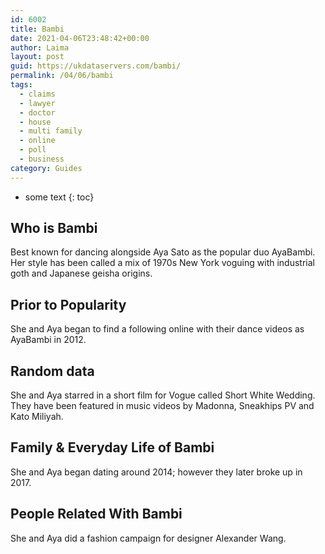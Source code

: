```yaml
---
id: 6002
title: Bambi
date: 2021-04-06T23:48:42+00:00
author: Laima
layout: post
guid: https://ukdataservers.com/bambi/
permalink: /04/06/bambi
tags:
  - claims
  - lawyer
  - doctor
  - house
  - multi family
  - online
  - poll
  - business
category: Guides
---
```


* some text
{: toc}


## Who is Bambi
                  
                  
                  
Best known for dancing alongside Aya Sato as the popular duo AyaBambi. Her style has been called a mix of 1970s New York voguing with industrial goth and Japanese geisha origins.
                  
              
            
              
            
                
                
                
## Prior to Popularity
                  
                  
                  
She and Aya began to find a following online with their dance videos as AyaBambi in 2012.
                  
              
            
              
            
                
                
                
## Random data
                  
                  
                  
She and Aya starred in a short film for Vogue called Short White Wedding. They have been featured in music videos by Madonna, Sneakhips PV and Kato Miliyah.
                  
              
            
              
            
                
                
                
## Family & Everyday Life of Bambi
                  
                  
                  
She and Aya began dating around 2014; however they later broke up in 2017. 
                  
              
            
              
            
                
                
                
## People Related With Bambi
                  
                  
                  
She and Aya did a fashion campaign for designer Alexander Wang.
                  
              
            
              
            
                
              
            
              
              
            
            
              
            
          
          
          